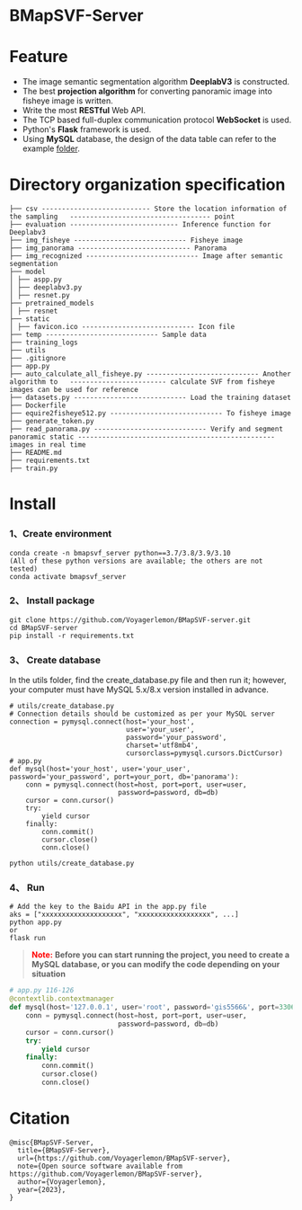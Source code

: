 # BMapSVF-Server

# Feature

- The image semantic segmentation algorithm **DeeplabV3** is constructed.
- The best **projection algorithm** for converting panoramic image into fisheye image is written.
- Write the most **RESTful** Web API.
- The TCP based full-duplex communication protocol **WebSocket** is used.
- Python's **Flask** framework is used.
- Using **MySQL** database, the design of the data table can refer to the example [folder](./temp).

# Directory organization specification

```shell
├── csv --------------------------- Store the location information of the sampling   ----------------------------------- point
├── evaluation --------------------------- Inference function for Deeplabv3
├── img_fisheye ---------------------------- Fisheye image
├── img_panorama ---------------------------- Panorama
├── img_recognized ---------------------------- Image after semantic segmentation
├── model
│ ├── aspp.py
│ ├── deeplabv3.py
│ ├── resnet.py
├── pretrained_models
│ ├── resnet
├── static
│ ├── favicon.ico ---------------------------- Icon file
├── temp ---------------------------- Sample data
├── training_logs
├── utils
├── .gitignore
├── app.py
├── auto_calculate_all_fisheye.py ---------------------------- Another algorithm to   ------------------------ calculate SVF from fisheye images can be used for reference
├── datasets.py ---------------------------- Load the training dataset
├── Dockerfile
├── equire2fisheye512.py ---------------------------- To fisheye image
├── generate_token.py
├── read_panorama.py ---------------------------- Verify and segment panoramic static ------------------------------------------------- images in real time
├── README.md
├── requirements.txt
├── train.py
```

# Install

### 1、Create environment

```shell
conda create -n bmapsvf_server python==3.7/3.8/3.9/3.10
(All of these python versions are available; the others are not tested)
conda activate bmapsvf_server
```

### 2、 Install package

```shell
git clone https://github.com/Voyagerlemon/BMapSVF-server.git
cd BMapSVF-server
pip install -r requirements.txt
```

### 3、 Create database

In the utils folder, find the create_database.py file and then run it; however, your computer must have MySQL 5.x/8.x version installed in advance.

```shell
# utils/create_database.py
# Connection details should be customized as per your MySQL server
connection = pymysql.connect(host='your_host',
                             user='your_user',
                             password='your_password',
                             charset='utf8mb4',
                             cursorclass=pymysql.cursors.DictCursor)
# app.py
def mysql(host='your_host', user='your_user', password='your_password', port=your_port, db='panorama'):
    conn = pymysql.connect(host=host, port=port, user=user,
                           password=password, db=db)
    cursor = conn.cursor()
    try:
        yield cursor
    finally:
        conn.commit()
        cursor.close()
        conn.close()
        
python utils/create_database.py
```

### 4、 Run

```shell
# Add the key to the Baidu API in the app.py file
aks = ["xxxxxxxxxxxxxxxxxxxx", "xxxxxxxxxxxxxxxxxx", ...]
python app.py
or
flask run
```

> **<span style="color: red">Note:</span>** **Before you can start running the project, you need to create a MySQL database, or you can modify the code depending on your situation**

```python
# app.py 116-126
@contextlib.contextmanager
def mysql(host='127.0.0.1', user='root', password='gis5566&', port=3306, db='panorama'):
    conn = pymysql.connect(host=host, port=port, user=user,
                           password=password, db=db)
    cursor = conn.cursor()
    try:
        yield cursor
    finally:
        conn.commit()
        cursor.close()
        conn.close()
```

# Citation

```text
@misc{BMapSVF-Server,
  title={BMapSVF-Server},
  url={https://github.com/Voyagerlemon/BMapSVF-server},
  note={Open source software available from https://github.com/Voyagerlemon/BMapSVF-server},
  author={Voyagerlemon},
  year={2023},
}
```